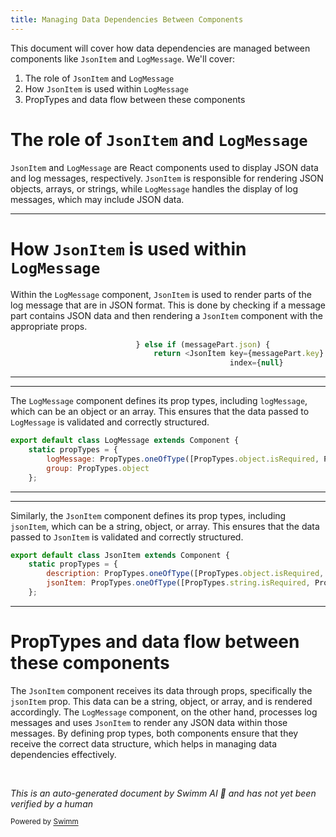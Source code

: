 ```yaml
---
title: Managing Data Dependencies Between Components
---
```

This document will cover how data dependencies are managed between components like `JsonItem` and `LogMessage`. We'll cover:

1. The role of `JsonItem` and `LogMessage`
2. How `JsonItem` is used within `LogMessage`
3. PropTypes and data flow between these components

# The role of `JsonItem` and `LogMessage`

`JsonItem` and `LogMessage` are React components used to display JSON data and log messages, respectively. `JsonItem` is responsible for rendering JSON objects, arrays, or strings, while `LogMessage` handles the display of log messages, which may include JSON data.

<SwmSnippet path="/src/components/LogMessage.js" line="117">

---

# How `JsonItem` is used within `LogMessage`

Within the `LogMessage` component, `JsonItem` is used to render parts of the log message that are in JSON format. This is done by checking if a message part contains JSON data and then rendering a `JsonItem` component with the appropriate props.

```javascript
                            } else if (messagePart.json) {
                                return <JsonItem key={messagePart.key}
                                                 index={null}
```

---

</SwmSnippet>

<SwmSnippet path="/src/components/LogMessage.js" line="6">

---

The `LogMessage` component defines its prop types, including `logMessage`, which can be an object or an array. This ensures that the data passed to `LogMessage` is validated and correctly structured.

```javascript
export default class LogMessage extends Component {
    static propTypes = {
        logMessage: PropTypes.oneOfType([PropTypes.object.isRequired, PropTypes.array.isRequired]).isRequired,
        group: PropTypes.object
    };
```

---

</SwmSnippet>

<SwmSnippet path="/src/components/JsonItem.js" line="6">

---

Similarly, the `JsonItem` component defines its prop types, including `jsonItem`, which can be a string, object, or array. This ensures that the data passed to `JsonItem` is validated and correctly structured.

```javascript
export default class JsonItem extends Component {
    static propTypes = {
        description: PropTypes.oneOfType([PropTypes.object.isRequired, PropTypes.string.isRequired]),
        jsonItem: PropTypes.oneOfType([PropTypes.string.isRequired, PropTypes.object.isRequired, PropTypes.array.isRequired]).isRequired,
    };
```

---

</SwmSnippet>

# PropTypes and data flow between these components

The `JsonItem` component receives its data through props, specifically the `jsonItem` prop. This data can be a string, object, or array, and is rendered accordingly. The `LogMessage` component, on the other hand, processes log messages and uses `JsonItem` to render any JSON data within those messages. By defining prop types, both components ensure that they receive the correct data structure, which helps in managing data dependencies effectively.

&nbsp;

*This is an auto-generated document by Swimm AI 🌊 and has not yet been verified by a human*

<SwmMeta version="3.0.0" repo-id="Z2l0aHViJTNBJTNBbW9ja3NlcnZlci11aSUzQSUzQVN3aW1tLURlbW8=" repo-name="mockserver-ui" doc-type="follow-up"><sup>Powered by [Swimm](/)</sup></SwmMeta>
